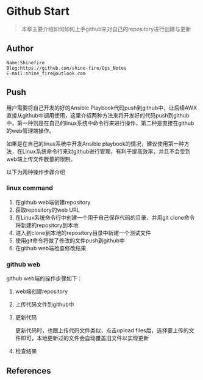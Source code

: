 # Github Start

> 本章主要介绍如何如何上手github来对自己的repository进行创建与更新

## Author

```
Name:Shinefire
Blog:https://github.com/shine-fire/Ops_Notes
E-mail:shine_fire@outlook.com
```



## Push

用户需要将自己开发的好的Ansible Playbook代码push到github中，让后续AWX直接从github中调用使用，这里介绍两种方法来将开发好的代码push到github中，第一种则是在自己的linux系统中命令行来进行操作，第二种是直接在github的web管理端操作。

如果是在自己的linux系统中开发Ansible playbook的情况，建议使用第一种方法，在Linux系统命令行来对github进行管理，有利于提高效率，并且不会受到web端上传文件数量的限制。

以下为两种操作步骤介绍

### linux command

1. 在github web端创建repository
2. 获取repository的web URL
3. 在Linux系统命令行中创建一个用于自己保存代码的目录，并用git clone命令将新建的repository到本地
4. 进入到clone到本地的repository目录中新建一个测试文件
5. 使用git命令将做了修改的文件push到github中
6. 在github web端检查修改结果

### github web

github web端的操作步骤如下：

1. web端创建repository

2. 上传代码文件到github中

3. 更新代码

   更新代码时，也跟上传代码文件类似，点击upload files后，选择要上传的文件即可，本地更新过的文件会自动覆盖旧文件以实现更新

4. 检查结果





## References

